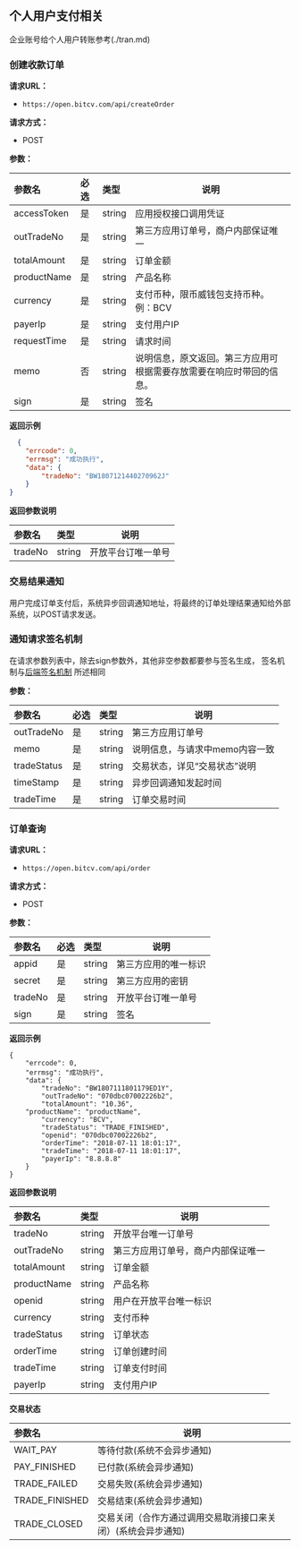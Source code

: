 ## 个人用户支付相关

企业账号给个人用户转账参考(./tran.md)


### 创建收款订单

**请求URL：** 
- ` https://open.bitcv.com/api/createOrder `

**请求方式：**
- POST 

**参数：** 

|参数名|必选|类型|说明|
|:----    |:---|:----- |-----   |
|accessToken |是  |string |应用授权接口调用凭证   |
|outTradeNo |是  |string |第三方应用订单号，商户内部保证唯一   |
|totalAmount     |是  |string | 订单金额    |
|productName     |是 |string | 产品名称    | 
|currency     |是  |string | 支付币种，限币威钱包支持币种。例：BCV  |
|payerIp     |是  |string | 支付用户IP    |
|requestTime     |是  |string | 请求时间    |
|memo     |否  |string | 说明信息，原文返回。第三方应用可根据需要存放需要在响应时带回的信息。|
|sign     |是  |string | 签名    |

 **返回示例**

```  JSON
  {
    "errcode": 0,
    "errmsg": "成功执行",
    "data": {
        "tradeNo": "BW1807121440270962J"
    }
}
```

 **返回参数说明** 

|参数名|类型|说明|
|:-----  |:-----|-----|
|tradeNo |string   |开放平台订唯一单号  |


### 交易结果通知

用户完成订单支付后，系统异步回调通知地址，将最终的订单处理结果通知给外部系统，以POST请求发送。

### 通知请求签名机制

在请求参数列表中，除去sign参数外，其他非空参数都要参与签名生成， 签名机制与[后端签名机制](./sign.md) 所述相同

**参数：** 

|参数名|必选|类型|说明|
|:----    |:---|:----- |-----   |
|outTradeNo |是  |string |第三方应用订单号   |
|memo |是  |string | 说明信息，与请求中memo内容一致    |
|tradeStatus |是  |string |交易状态，详见“交易状态”说明|
|timeStamp     |是  |string | 异步回调通知发起时间    |
|tradeTime     |是  |string | 订单交易时间    |


### 订单查询

**请求URL：** 
- ` https://open.bitcv.com/api/order `
  
**请求方式：**
- POST 

**参数：** 

|参数名|必选|类型|说明|
|:----    |:---|:----- |-----   |
|appid |是  |string |第三方应用的唯一标识   |
|secret |是  |string | 第三方应用的密钥    |
|tradeNo |是  |string |开放平台订唯一单号|
|sign     |是  |string | 签名    |

 **返回示例**

``` 
{
    "errcode": 0,
    "errmsg": "成功执行",
    "data": {
        "tradeNo": "BW1807111801179ED1Y",
        "outTradeNo": "070dbc07002226b2",
        "totalAmount": "10.36",
	"productName": "productName",
        "currency": "BCV",
        "tradeStatus": "TRADE_FINISHED",
        "openid": "070dbc07002226b2",
        "orderTime": "2018-07-11 18:01:17",
        "tradeTime": "2018-07-11 18:01:17",
        "payerIp": "8.8.8.8"
    }
}
```

 **返回参数说明** 

|参数名|类型|说明|
|:-----  |:-----|-----                           |
|tradeNo |string   |开放平台唯一订单号  |
|outTradeNo |string   |第三方应用订单号，商户内部保证唯一  |
|totalAmount     |string | 订单金额    |
|productName     |string | 产品名称    |
|openid     |string | 用户在开放平台唯一标识    |
|currency     |string | 支付币种    |
|tradeStatus |string |订单状态   |
|orderTime |string |订单创建时间   |
|tradeTime |string |订单支付时间   |
|payerIp     |string | 支付用户IP    |

 **交易状态** 

|参数名|说明|
|:-----  |-----                           |
|WAIT_PAY  |等待付款(系统不会异步通知)  |
|PAY_FINISHED |已付款(系统会异步通知) |
|TRADE_FAILED |交易失败(系统会异步通知)  |
|TRADE_FINISHED |交易结束(系统会异步通知)  |
|TRADE_CLOSED |交易关闭（合作方通过调用交易取消接口来关闭）(系统会异步通知) |

